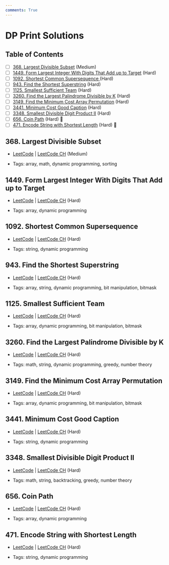 ```yaml
---
comments: True
---
```


# DP Print Solutions

## Table of Contents

- [ ] [368. Largest Divisible Subset](https://leetcode.cn/problems/largest-divisible-subset/) (Medium)
- [ ] [1449. Form Largest Integer With Digits That Add up to Target](https://leetcode.cn/problems/form-largest-integer-with-digits-that-add-up-to-target/) (Hard)
- [ ] [1092. Shortest Common Supersequence ](https://leetcode.cn/problems/shortest-common-supersequence/) (Hard)
- [ ] [943. Find the Shortest Superstring](https://leetcode.cn/problems/find-the-shortest-superstring/) (Hard)
- [ ] [1125. Smallest Sufficient Team](https://leetcode.cn/problems/smallest-sufficient-team/) (Hard)
- [ ] [3260. Find the Largest Palindrome Divisible by K](https://leetcode.cn/problems/find-the-largest-palindrome-divisible-by-k/) (Hard)
- [ ] [3149. Find the Minimum Cost Array Permutation](https://leetcode.cn/problems/find-the-minimum-cost-array-permutation/) (Hard)
- [ ] [3441. Minimum Cost Good Caption](https://leetcode.cn/problems/minimum-cost-good-caption/) (Hard)
- [ ] [3348. Smallest Divisible Digit Product II](https://leetcode.cn/problems/smallest-divisible-digit-product-ii/) (Hard)
- [ ] [656. Coin Path](https://leetcode.cn/problems/coin-path/) (Hard) 👑
- [ ] [471. Encode String with Shortest Length](https://leetcode.cn/problems/encode-string-with-shortest-length/) (Hard) 👑

## 368. Largest Divisible Subset

-   [LeetCode](https://leetcode.com/problems/largest-divisible-subset/) | [LeetCode CH](https://leetcode.cn/problems/largest-divisible-subset/) (Medium)

-   Tags: array, math, dynamic programming, sorting

## 1449. Form Largest Integer With Digits That Add up to Target

-   [LeetCode](https://leetcode.com/problems/form-largest-integer-with-digits-that-add-up-to-target/) | [LeetCode CH](https://leetcode.cn/problems/form-largest-integer-with-digits-that-add-up-to-target/) (Hard)

-   Tags: array, dynamic programming

## 1092. Shortest Common Supersequence

-   [LeetCode](https://leetcode.com/problems/shortest-common-supersequence/) | [LeetCode CH](https://leetcode.cn/problems/shortest-common-supersequence/) (Hard)

-   Tags: string, dynamic programming

## 943. Find the Shortest Superstring

-   [LeetCode](https://leetcode.com/problems/find-the-shortest-superstring/) | [LeetCode CH](https://leetcode.cn/problems/find-the-shortest-superstring/) (Hard)

-   Tags: array, string, dynamic programming, bit manipulation, bitmask

## 1125. Smallest Sufficient Team

-   [LeetCode](https://leetcode.com/problems/smallest-sufficient-team/) | [LeetCode CH](https://leetcode.cn/problems/smallest-sufficient-team/) (Hard)

-   Tags: array, dynamic programming, bit manipulation, bitmask

## 3260. Find the Largest Palindrome Divisible by K

-   [LeetCode](https://leetcode.com/problems/find-the-largest-palindrome-divisible-by-k/) | [LeetCode CH](https://leetcode.cn/problems/find-the-largest-palindrome-divisible-by-k/) (Hard)

-   Tags: math, string, dynamic programming, greedy, number theory

## 3149. Find the Minimum Cost Array Permutation

-   [LeetCode](https://leetcode.com/problems/find-the-minimum-cost-array-permutation/) | [LeetCode CH](https://leetcode.cn/problems/find-the-minimum-cost-array-permutation/) (Hard)

-   Tags: array, dynamic programming, bit manipulation, bitmask

## 3441. Minimum Cost Good Caption

-   [LeetCode](https://leetcode.com/problems/minimum-cost-good-caption/) | [LeetCode CH](https://leetcode.cn/problems/minimum-cost-good-caption/) (Hard)

-   Tags: string, dynamic programming

## 3348. Smallest Divisible Digit Product II

-   [LeetCode](https://leetcode.com/problems/smallest-divisible-digit-product-ii/) | [LeetCode CH](https://leetcode.cn/problems/smallest-divisible-digit-product-ii/) (Hard)

-   Tags: math, string, backtracking, greedy, number theory

## 656. Coin Path

-   [LeetCode](https://leetcode.com/problems/coin-path/) | [LeetCode CH](https://leetcode.cn/problems/coin-path/) (Hard)

-   Tags: array, dynamic programming

## 471. Encode String with Shortest Length

-   [LeetCode](https://leetcode.com/problems/encode-string-with-shortest-length/) | [LeetCode CH](https://leetcode.cn/problems/encode-string-with-shortest-length/) (Hard)

-   Tags: string, dynamic programming
